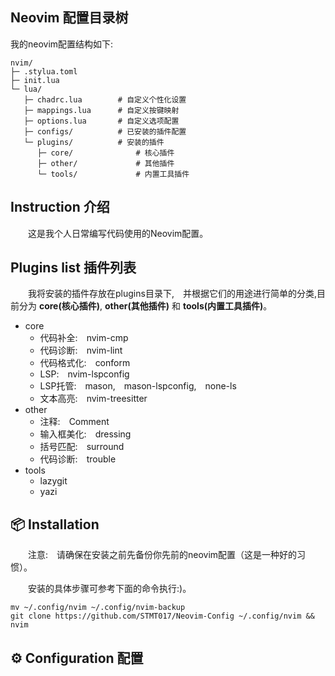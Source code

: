 ## Neovim 配置目录树
<p>   我的neovim配置结构如下:</p>

```
nvim/
├─ .stylua.toml
├─ init.lua
└─ lua/
   ├─ chadrc.lua        # 自定义个性化设置
   ├─ mappings.lua      # 自定义按键映射
   ├─ options.lua       # 自定义选项配置
   ├─ configs/          # 已安装的插件配置
   └─ plugins/          # 安装的插件
      ├─ core/              # 核心插件
      ├─ other/             # 其他插件
      └─ tools/             # 内置工具插件
```
## Instruction 介绍
<p>&emsp;&emsp;这是我个人日常编写代码使用的Neovim配置。</p>

## Plugins list 插件列表
&emsp;&emsp;我将安装的插件存放在plugins目录下,&emsp;并根据它们的用途进行简单的分类,目前分为 __core(核心插件)__, __other(其他插件)__ 和 __tools(内置工具插件)__。

- core
   - 代码补全:&emsp;nvim-cmp
   - 代码诊断:&emsp;nvim-lint
   - 代码格式化:&emsp;conform
   - LSP:&emsp;nvim-lspconfig
   - LSP托管:&emsp;mason,&emsp;mason-lspconfig,&emsp;none-ls
   - 文本高亮:&emsp;nvim-treesitter
- other
   - 注释:&emsp;Comment 
   - 输入框美化:&emsp;dressing 
   - 括号匹配:&emsp;surround
   - 代码诊断:&emsp;trouble
- tools
   - lazygit   
   - yazi      

## 📦 Installation
<p>&emsp;&emsp;注意:&emsp;请确保在安装之前先备份你先前的neovim配置（这是一种好的习惯）。</p>
<p>&emsp;&emsp;安装的具体步骤可参考下面的命令执行:)。</p>

```git
mv ~/.config/nvim ~/.config/nvim-backup                                                  
git clone https://github.com/STMT017/Neovim-Config ~/.config/nvim && nvim                                                                       
```

## ⚙️ Configuration 配置
